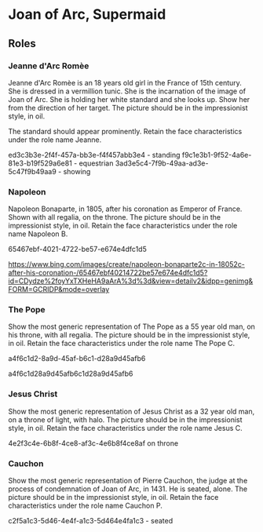 # Joan of Arc, Supermaid

## Roles

### Jeanne d'Arc Romèe

Jeanne d'Arc Romèe is an 18 years old girl in the France of 15th century. She is dressed in a vermillion tunic. She is the incarnation of the image of Joan of Arc. She is holding her white standard and she looks up. Show her from the direction of her target. The picture should be in the impressionist style, in oil.

The standard should appear prominently. Retain the face characteristics under the role name Jeanne.

ed3c3b3e-2f4f-457a-bb3e-f4f457abb3e4 - standing
f9c1e3b1-9f52-4a6e-81e3-b19f529a6e81 - equestrian
3ad3e5c4-7f9b-49aa-ad3e-5c47f9b49aa9 - showing


### Napoleon

Napoleon Bonaparte, in 1805, after his coronation as Emperor of France. Shown with all regalia, on the throne.
The picture should be in the impressionist style, in oil. Retain the face characteristics under the role name Napoleon B.

65467ebf-4021-4722-be57-e674e4dfc1d5

https://www.bing.com/images/create/napoleon-bonaparte2c-in-18052c-after-his-coronation-/65467ebf40214722be57e674e4dfc1d5?id=CDydze%2foyYxTXHeHA9aArA%3d%3d&view=detailv2&idpp=genimg&FORM=GCRIDP&mode=overlay


### The Pope

Show the most generic representation of The Pope as a 55 year old man, on his throne, with all regalia. The picture should be in the impressionist style, in oil. Retain the face characteristics under the role name The Pope C.

a4f6c1d2-8a9d-45af-b6c1-d28a9d45afb6

a4f6c1d28a9d45afb6c1d28a9d45afb6


### Jesus Christ

Show the most generic representation of Jesus Christ as a 32 year old man, on a throne of light, with halo. The picture should be in the impressionist style, in oil. Retain the face characteristics under the role name Jesus C.

4e2f3c4e-6b8f-4ce8-af3c-4e6b8f4ce8af on throne

### Cauchon

Show the most generic representation of Pierre Cauchon, the judge at the process of condemnation of Joan of Arc, in 1431. He is seated, alone. The picture should be in the impressionist style, in oil. Retain the face characteristics under the role name Cauchon P.

c2f5a1c3-5d46-4e4f-a1c3-5d464e4fa1c3 - seated

